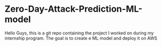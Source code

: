 # Zero-Day-Attack-Prediction-ML-model
Hello Guys, this is a git repo containing the project I worked on during my internship program. The goal is to create e ML model and deploy it on AWS
